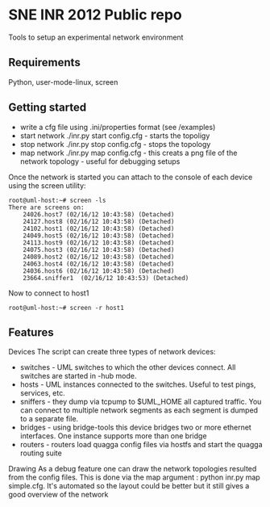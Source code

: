SNE INR 2012 Public repo
=========================


Tools to setup an experimental network environment

Requirements
------------
Python, user-mode-linux, screen


Getting started
---------------
- write a cfg file using .ini/properties format (see /examples)
- start network ./inr.py start config.cfg  - starts the topoligy
- stop network ./inr.py stop config.cfg  - stops the topology
- map network ./inr.py map config.cfg  - this creats a png file of the network topology - useful for debugging setups

Once the network is started you can attach to the console of each device using the screen utility:

    root@uml-host:~# screen -ls
    There are screens on:
        24026.host7	(02/16/12 10:43:58)	(Detached)
        24127.host8	(02/16/12 10:43:58)	(Detached)
        24102.host1	(02/16/12 10:43:58)	(Detached)
        24049.host5	(02/16/12 10:43:58)	(Detached)
        24113.host9	(02/16/12 10:43:58)	(Detached)
        24075.host3	(02/16/12 10:43:58)	(Detached)
        24089.host2	(02/16/12 10:43:58)	(Detached)
        24063.host4	(02/16/12 10:43:58)	(Detached)
        24036.host6	(02/16/12 10:43:58)	(Detached)
        23664.sniffer1	(02/16/12 10:43:53)	(Detached)

Now to connect to host1

    root@uml-host:~# screen -r host1



Features
--------

Devices
The script can create three types of network devices:

- switches - UML switches to which the other devices connect. All switches are started in -hub mode.
- hosts - UML instances connected to the switches. Useful to test pings, services, etc.
- sniffers - they dump via tcpump to $UML_HOME all captured traffic. You can connect to multiple network segments as each segment is dumped to a separate file.
- bridges - using bridge-tools this device bridges two or more ethernet interfaces. One instance supports more than one bridge
- routers - routers load quagga config files via hostfs and start the quagga routing suite

Drawing
As a debug feature one can draw the network topologies resulted from the config files. This is done via the map argument
: python inr.py map simple.cfg. It's automated so the layout could be better but it still gives a good overview of the network


